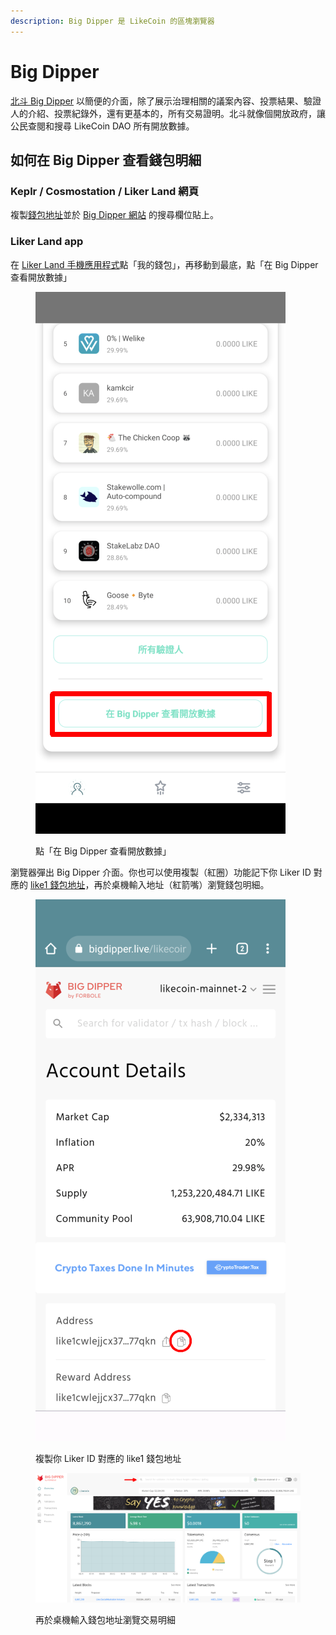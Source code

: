```yaml
---
description: Big Dipper 是 LikeCoin 的區塊瀏覽器
---
```


# Big Dipper

[北斗 Big Dipper](https://likecoin.bigdipper.live/) 以簡便的介面，除了展示治理相關的議案內容、投票結果、驗證人的介紹、投票紀錄外，還有更基本的，所有交易證明。北斗就像個開放政府，讓公民查閱和搜尋 LikeCoin DAO 所有開放數據。

## 如何在 Big Dipper 查看錢包明細

### Keplr / Cosmostation / Liker Land 網頁

複製[錢包地址](../wallet-address.md)並於 [Big Dipper 網站](https://likecoin.bigdipper.live/) 的搜尋欄位貼上。

### Liker Land app

在 [Liker Land 手機應用程式](https://liker.land/getapp)點「我的錢包」，再移動到最底，點「在 Big Dipper 查看開放數據」

<figure><img src="../../../.gitbook/assets/Big Dipper 1.png" alt=""><figcaption><p>點「在 Big Dipper 查看開放數據」</p></figcaption></figure>

瀏覽器彈出 Big Dipper 介面。你也可以使用複製（紅圈）功能記下你 Liker ID 對應的 [like1 錢包地址](../like-address-prefix.md)，再於桌機輸入地址（紅箭嘴）瀏覽錢包明細。

<figure><img src="../../../.gitbook/assets/Big Dipper 2.png" alt=""><figcaption><p>複製你 Liker ID 對應的 like1 錢包地址</p></figcaption></figure>

<figure><img src="../../../.gitbook/assets/Big Dipper 3.png" alt=""><figcaption><p>再於桌機輸入錢包地址瀏覽交易明細</p></figcaption></figure>
